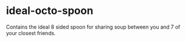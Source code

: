 # ideal-octo-spoon
Contains the ideal 8 sided spoon for sharing soup between you and 7 of your closest friends.
